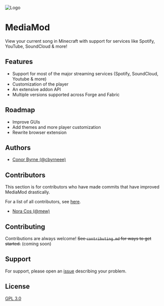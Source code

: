 
![Logo](https://raw.githubusercontent.com/MediaModMC/MediaMod/rewrite/.github/images/MediaMod.png)

    
# MediaMod

View your current song in Minecraft with support for services like Spotify, YouTube, SoundCloud & more! 


## Features

- Support for most of the major streaming services (Spotify, SoundCloud, Youtube & more)
- Customization of the player
- An extensive addon API
- Multiple versions supported across Forge and Fabric

  
## Roadmap

- Improve GUIs
- Add themes and more player customization
- Rewrite browser extension


  
## Authors

- [Conor Byrne (@cbyrneee)](https://www.github.com/cbyrneee)

## Contributors
This section is for contributors who have made commits that have improved MediaMod drastically.

For a list of all contributors, see [here](https://github.com/MediaModMC/MediaMod/graphs/contributors).

- [Nora Cos (@mew)](https://www.github.com/mew)

## Contributing

Contributions are always welcome!
~~See `contributing.md` for ways to get started.~~ (coming soon)


  
## Support

For support, please open an [issue](https://github.com/MediaModMC/MediaMod/issues/new) describing your problem.
  
## License

[GPL 3.0](https://choosealicense.com/licenses/gpl-3.0/)

  
